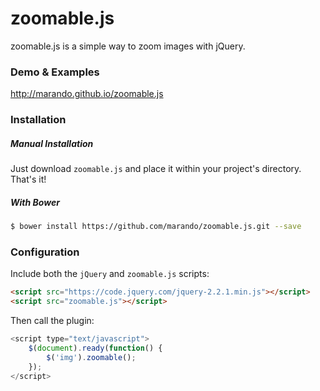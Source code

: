 **zoomable.js**
===============
zoomable.js is a simple way to zoom images with jQuery.

### Demo & Examples
http://marando.github.io/zoomable.js


### Installation
##### Manual Installation
Just download `zoomable.js` and place it within your project's directory. That's it!
##### With Bower
```bash
$ bower install https://github.com/marando/zoomable.js.git --save
```

### Configuration

Include both the `jQuery` and `zoomable.js` scripts:
```html
<script src="https://code.jquery.com/jquery-2.2.1.min.js"></script>
<script src="zoomable.js"></script>
```
Then call the plugin:
```javascript
<script type="text/javascript">
	$(document).ready(function() {
		$('img').zoomable();
	});
</script>	
```



